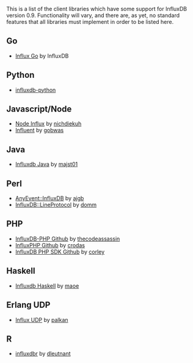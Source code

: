 This is a list of the client libraries which have some support for InfluxDB version 0.9. Functionality will vary, and there are, as yet, no standard features that all libraries must implement in order to be listed here.

## Go
- [Influx Go](https://github.com/influxdb/influxdb/blob/master/client/README.md) by InfluxDB

## Python

- [influxdb-python](https://github.com/influxdb/influxdb-python)

## Javascript/Node

- [Node Influx](https://github.com/node-influx/node-influx) by [nichdiekuh](https://github.com/nichdiekuh)
- [Influent](https://github.com/gobwas/influent) by [gobwas](https://github.com/gobwas)

## Java

- [Influxdb Java](https://github.com/influxdb/influxdb-java) by [majst01](https://github.com/majst01)

## Perl

- [AnyEvent::InfluxDB](https://github.com/ajgb/anyevent-influxdb) by [ajgb](https://github.com/ajgb)
- [InfluxDB::LineProtocol](http://search.cpan.org/~domm/InfluxDB-LineProtocol-1.001/) by [domm](http://search.cpan.org/~domm/)

## PHP

- [InfluxDB-PHP Github](https://github.com/influxdb/influxdb-php) by [thecodeassassin](https://github.com/thecodeassassin)
- [InfluxPHP Github](https://github.com/crodas/InfluxPHP) by [crodas](https://github.com/crodas)
- [InfluxDB PHP SDK Github](https://github.com/corley/influxdb-php-sdk) by [corley](https://github.com/corley)

## Haskell
- [Influxdb Haskell](https://github.com/maoe/influxdb-haskell) by [maoe](https://github.com/maoe)

## Erlang UDP
- [Influx UDP](https://github.com/palkan/influx_udp) by [palkan](https://github.com/palkan)

## R

- [influxdbr](https://github.com/dleutnant/influxdbr) by [dleutnant](https://github.com/dleutnant)

